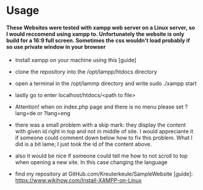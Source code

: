 # Usage

#### These Websites were tested with xampp web server on a Linux server, so I would reccomend using xampp to. Unfortunately the website is only build for a 16:9 full screen. Sometimes the css wouldn't load probably if so use private window in your browser

- Install xampp on your machine using this [guide]
- clone the repository into the /opt/lampp/htdocs directory
- open a terminal in the /opt/lammp directory and write sudo ./xampp start
- lastly go to enter localhost/htdocs/\<path to file\>
- Attention! when on index.php page and there is no menu please set ?lang=de or ?lang=eng

- there was a small problem with a skip mark: they display the content with given id right in top and not in middle of site. I would appreciante it if someone could comment down below how to fix this problem. What I did is a bit lame; I just took the id of the content above.
- also it would be nice if someone could tell me how to not scroll to top when opening a new site. In this case changing the language
- find my repository at GitHub.com/Kreuterkeule/SampleWebsite
   [guide]: <https://www.wikihow.com/Install-XAMPP-on-Linux>
